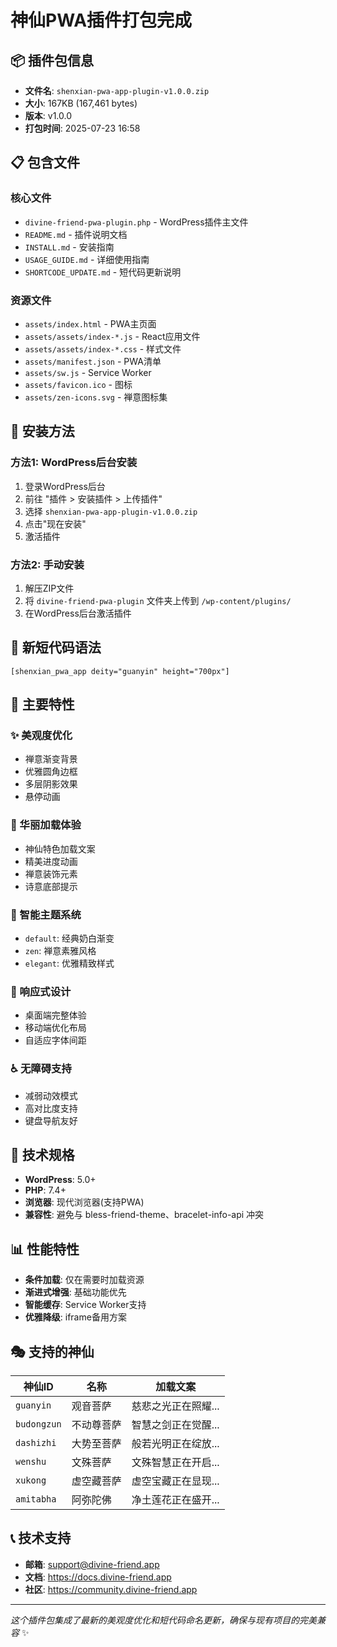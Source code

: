 # 神仙PWA插件打包完成

## 📦 插件包信息

- **文件名**: `shenxian-pwa-app-plugin-v1.0.0.zip`
- **大小**: 167KB (167,461 bytes)
- **版本**: v1.0.0
- **打包时间**: 2025-07-23 16:58

## 📋 包含文件

### 核心文件
- `divine-friend-pwa-plugin.php` - WordPress插件主文件
- `README.md` - 插件说明文档
- `INSTALL.md` - 安装指南
- `USAGE_GUIDE.md` - 详细使用指南
- `SHORTCODE_UPDATE.md` - 短代码更新说明

### 资源文件
- `assets/index.html` - PWA主页面
- `assets/assets/index-*.js` - React应用文件
- `assets/assets/index-*.css` - 样式文件
- `assets/manifest.json` - PWA清单
- `assets/sw.js` - Service Worker
- `assets/favicon.ico` - 图标
- `assets/zen-icons.svg` - 禅意图标集

## 🚀 安装方法

### 方法1: WordPress后台安装
1. 登录WordPress后台
2. 前往 "插件 > 安装插件 > 上传插件"
3. 选择 `shenxian-pwa-app-plugin-v1.0.0.zip`
4. 点击"现在安装"
5. 激活插件

### 方法2: 手动安装
1. 解压ZIP文件
2. 将 `divine-friend-pwa-plugin` 文件夹上传到 `/wp-content/plugins/`
3. 在WordPress后台激活插件

## 📝 新短代码语法

```
[shenxian_pwa_app deity="guanyin" height="700px"]
```

## 🎨 主要特性

### ✨ 美观度优化
- 禅意渐变背景
- 优雅圆角边框  
- 多层阴影效果
- 悬停动画

### 🙏 华丽加载体验
- 神仙特色加载文案
- 精美进度动画
- 禅意装饰元素
- 诗意底部提示

### 🎯 智能主题系统
- `default`: 经典奶白渐变
- `zen`: 禅意素雅风格
- `elegant`: 优雅精致样式

### 📱 响应式设计
- 桌面端完整体验
- 移动端优化布局
- 自适应字体间距

### ♿ 无障碍支持
- 减弱动效模式
- 高对比度支持
- 键盘导航友好

## 🔧 技术规格

- **WordPress**: 5.0+
- **PHP**: 7.4+
- **浏览器**: 现代浏览器(支持PWA)
- **兼容性**: 避免与 bless-friend-theme、bracelet-info-api 冲突

## 📊 性能特性

- **条件加载**: 仅在需要时加载资源
- **渐进式增强**: 基础功能优先
- **智能缓存**: Service Worker支持
- **优雅降级**: iframe备用方案

## 🎭 支持的神仙

| 神仙ID | 名称 | 加载文案 |
|--------|------|----------|
| `guanyin` | 观音菩萨 | 慈悲之光正在照耀... |
| `budongzun` | 不动尊菩萨 | 智慧之剑正在觉醒... |
| `dashizhi` | 大势至菩萨 | 般若光明正在绽放... |
| `wenshu` | 文殊菩萨 | 文殊智慧正在开启... |
| `xukong` | 虚空藏菩萨 | 虚空宝藏正在显现... |
| `amitabha` | 阿弥陀佛 | 净土莲花正在盛开... |

## 📞 技术支持

- **邮箱**: support@divine-friend.app
- **文档**: https://docs.divine-friend.app
- **社区**: https://community.divine-friend.app

---

*这个插件包集成了最新的美观度优化和短代码命名更新，确保与现有项目的完美兼容* ✨